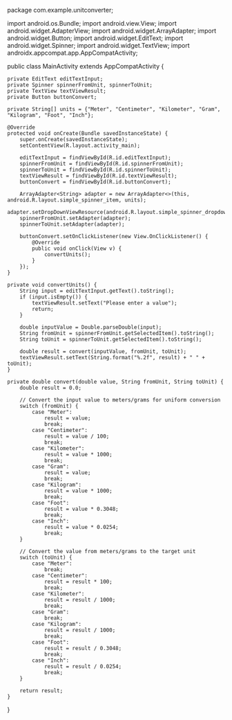 package com.example.unitconverter;

import android.os.Bundle;
import android.view.View;
import android.widget.AdapterView;
import android.widget.ArrayAdapter;
import android.widget.Button;
import android.widget.EditText;
import android.widget.Spinner;
import android.widget.TextView;
import androidx.appcompat.app.AppCompatActivity;

public class MainActivity extends AppCompatActivity {

    private EditText editTextInput;
    private Spinner spinnerFromUnit, spinnerToUnit;
    private TextView textViewResult;
    private Button buttonConvert;

    private String[] units = {"Meter", "Centimeter", "Kilometer", "Gram", "Kilogram", "Foot", "Inch"};

    @Override
    protected void onCreate(Bundle savedInstanceState) {
        super.onCreate(savedInstanceState);
        setContentView(R.layout.activity_main);

        editTextInput = findViewById(R.id.editTextInput);
        spinnerFromUnit = findViewById(R.id.spinnerFromUnit);
        spinnerToUnit = findViewById(R.id.spinnerToUnit);
        textViewResult = findViewById(R.id.textViewResult);
        buttonConvert = findViewById(R.id.buttonConvert);

        ArrayAdapter<String> adapter = new ArrayAdapter<>(this, android.R.layout.simple_spinner_item, units);
        adapter.setDropDownViewResource(android.R.layout.simple_spinner_dropdown_item);
        spinnerFromUnit.setAdapter(adapter);
        spinnerToUnit.setAdapter(adapter);

        buttonConvert.setOnClickListener(new View.OnClickListener() {
            @Override
            public void onClick(View v) {
                convertUnits();
            }
        });
    }

    private void convertUnits() {
        String input = editTextInput.getText().toString();
        if (input.isEmpty()) {
            textViewResult.setText("Please enter a value");
            return;
        }

        double inputValue = Double.parseDouble(input);
        String fromUnit = spinnerFromUnit.getSelectedItem().toString();
        String toUnit = spinnerToUnit.getSelectedItem().toString();

        double result = convert(inputValue, fromUnit, toUnit);
        textViewResult.setText(String.format("%.2f", result) + " " + toUnit);
    }

    private double convert(double value, String fromUnit, String toUnit) {
        double result = 0.0;

        // Convert the input value to meters/grams for uniform conversion
        switch (fromUnit) {
            case "Meter":
                result = value;
                break;
            case "Centimeter":
                result = value / 100;
                break;
            case "Kilometer":
                result = value * 1000;
                break;
            case "Gram":
                result = value;
                break;
            case "Kilogram":
                result = value * 1000;
                break;
            case "Foot":
                result = value * 0.3048;
                break;
            case "Inch":
                result = value * 0.0254;
                break;
        }

        // Convert the value from meters/grams to the target unit
        switch (toUnit) {
            case "Meter":
                break;
            case "Centimeter":
                result = result * 100;
                break;
            case "Kilometer":
                result = result / 1000;
                break;
            case "Gram":
                break;
            case "Kilogram":
                result = result / 1000;
                break;
            case "Foot":
                result = result / 0.3048;
                break;
            case "Inch":
                result = result / 0.0254;
                break;
        }

        return result;
    }
}
